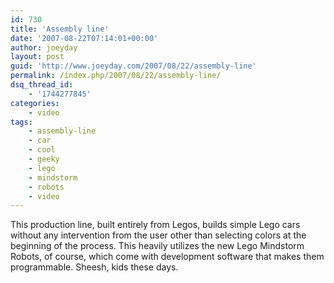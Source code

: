 ```yaml
---
id: 730
title: 'Assembly line'
date: '2007-08-22T07:14:01+00:00'
author: joeyday
layout: post
guid: 'http://www.joeyday.com/2007/08/22/assembly-line'
permalink: /index.php/2007/08/22/assembly-line/
dsq_thread_id:
    - '1744277845'
categories:
    - video
tags:
    - assembly-line
    - car
    - cool
    - geeky
    - lego
    - mindstorm
    - robots
    - video
---
```


This production line, built entirely from Legos, builds simple Lego cars without any intervention from the user other than selecting colors at the beginning of the process. This heavily utilizes the new Lego Mindstorm Robots, of course, which come with development software that makes them programmable. Sheesh, kids these days.

<object height="344" width="425"><param name="movie" value="http://www.youtube.com/v/GQ3AcPEPbH0"></param><param name="wmode" value="transparent"></param><embed height="344" src="http://www.youtube.com/v/GQ3AcPEPbH0" type="application/x-shockwave-flash" width="425" wmode="transparent"></embed></object>